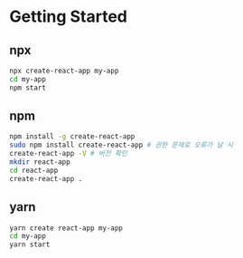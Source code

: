 # Getting Started

## npx

```bash
npx create-react-app my-app
cd my-app
npm start
```

## npm

```bash
npm install -g create-react-app
sudo npm install create-react-app # 권한 문제로 오류가 날 시
create-react-app -V # 버전 확인
mkdir react-app
cd react-app
create-react-app .
```

## yarn

```bash
yarn create react-app my-app
cd my-app
yarn start
```
